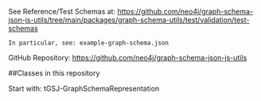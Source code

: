 ﻿
 See Reference/Test Schemas at: https://github.com/neo4j/graph-schema-json-js-utils/tree/main/packages/graph-schema-utils/test/validation/test-schemas

    In particular, see: example-graph-schema.json

 GitHub Repository: https://github.com/neo4j/graph-schema-json-js-utils

##Classes in this repository

Start with:  tGSJ-GraphSchemaRepresentation

